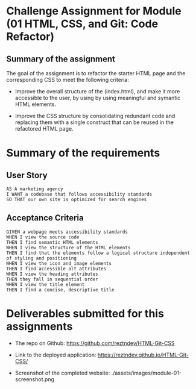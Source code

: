 # Challenge Assignment for Module (01 HTML, CSS, and Git: Code Refactor)

## Summary of the assignment

The goal of the assignment is to refactor the starter HTML page and the corresponding CSS to meet the following criteria:

* Improve the overall structure of the (index.html), and make it more accessible to the user, by using by using meaningful and symantic HTML elements.

* Improve the CSS structure by consolidating redundant code and replacing them with a single construct that can be reused in the refactored HTML page.

# Summary of the requirements

## User Story

```
AS A marketing agency
I WANT a codebase that follows accessibility standards
SO THAT our own site is optimized for search engines
```

## Acceptance Criteria

```
GIVEN a webpage meets accessibility standards
WHEN I view the source code
THEN I find semantic HTML elements
WHEN I view the structure of the HTML elements
THEN I find that the elements follow a logical structure independent of styling and positioning
WHEN I view the icon and image elements
THEN I find accessible alt attributes
WHEN I view the heading attributes
THEN they fall in sequential order
WHEN I view the title element
THEN I find a concise, descriptive title
```

# Deliverables submitted for this assignments

* The repo on Github: https://github.com/reztndev/HTML-Git-CSS

* Link to the deployed application: https://reztndev.github.io/HTML-Git-CSS/

* Screenshot of the completed website: ./assets/images/module-01-screenshot.png
